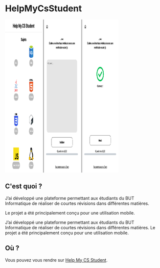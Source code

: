# HelpMyCsStudent

<section >
  <img src="./1.png" height="500px" width="24%" />
  <img src="./2.png" height="500px" width="24%" />
  <img src="./4.png" height="500px" width="24%" />
</section>

## C'est quoi ?

J’ai développé une plateforme permettant aux étudiants du BUT Informatique de réaliser de courtes révisions dans différentes matières.

Le projet a été principalement conçu pour une utilisation mobile.

J’ai développé une plateforme permettant aux étudiants du BUT Informatique de réaliser de courtes révisions dans différentes matières. Le projet a été principalement conçu pour une utilisation mobile.

## Où ? 

Vous pouvez vous rendre sur [Help My CS Student](https://helpmycsstudent.netlify.app).

##
